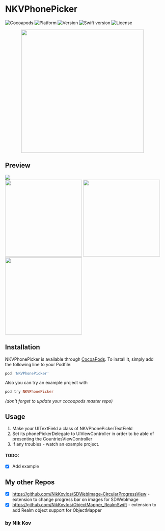 # NKVPhonePicker

![Cocoapods](https://img.shields.io/badge/pod-available-brightgreen.svg?style=flat)
![Platform](https://img.shields.io/badge/platform-ios-blue.svg?style=flat)
![Version](https://img.shields.io/badge/version-0.1.0-blue.svg?style=flat)
![Swift version](https://img.shields.io/badge/Swift-3.0-orange.svg?style=flat)
![License](https://img.shields.io/badge/license-MIT-lightgrey.svg?style=flat)
  
<p align="center">
<img src="https://raw.githubusercontent.com/NikKovIos/NKVPhonePicker/master/RepoAssets/Logo.png" width="400"/>
</p>

## Preview
![](https://raw.githubusercontent.com/NikKovIos/NKVPhonePicker/master/RepoAssets/Example.gif)  
<img src="https://raw.githubusercontent.com/NikKovIos/NKVPhonePicker/master/RepoAssets/Screenshot_1.png" width="250"/> <img src="https://raw.githubusercontent.com/NikKovIos/NKVPhonePicker/master/RepoAssets/Screenshot_2_new.jpg" width="250"/> <img src="https://raw.githubusercontent.com/NikKovIos/NKVPhonePicker/master/RepoAssets/Screenshot_3.png" width="250"/> 


## Installation

NKVPhonePicker is available through [CocoaPods](http://cocoapods.org). To install
it, simply add the following line to your Podfile:

```ruby
pod 'NKVPhonePicker'
```
Also you can try an example project with 
```ruby
pod try NKVPhonePicker
```
*(don't forget to update your cocoapods master repo)*

## Usage

1) Make your UITextField a class of NKVPhonePickerTextField
2) Set its phonePickerDelegate to UIViewController in order to be able of presenting the CountriesViewController
3) If any troubles - watch an example project.

#### TODO:
- [x] Add example

## My other Repos

- [x] https://github.com/NikKovIos/SDWebImage-CircularProgressView - extension to change progress bar on images for SDWebImage
- [x] https://github.com/NikKovIos/ObjectMapper_RealmSwift - extension to add Realm object support for ObjectMapper

### by Nik Kov

